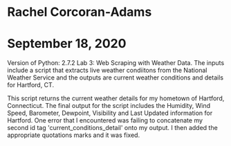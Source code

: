 # Rachel Corcoran-Adams
# September 18, 2020
Version of Python: 2.7.2
Lab 3: Web Scraping with Weather Data. The inputs include a script that extracts live weather condiitons from the National Weather Service and the outputs are current weather conditions and details for Hartford, CT. 

This script returns the current weather details for my hometown of Hartford, Connecticut. The final output for the script includes the Humidity, Wind Speed, Barometer, Dewpoint, Visibility and Last Updated information for Hartford. One error that I encountered was failing to concatenate my second id tag 'current_conditions_detail' onto my output. I then added the appropriate quotations marks and it was fixed. 
